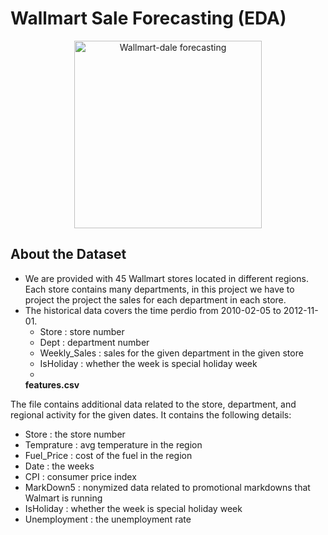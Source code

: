 # Wallmart Sale Forecasting (EDA)
<p align="center">
    <img src="https://www.saleshacker.com/wp-content/uploads/2017/05/sales-forecasting-metrics-1024x768.jpg" alt="Wallmart-dale forecasting" weigth="300" height="300">
</p>

## About the Dataset
- We are provided with 45 Wallmart stores located in different regions. Each store contains many departments, in this project we have to project the project the sales for each department in each store.
- The historical data covers the time perdio from 2010-02-05 to 2012-11-01.
  - Store : store number
  - Dept : department number
  - Weekly_Sales : sales for the given department in the given store
  - IsHoliday : whether the week is special holiday week 
  - 
  **features.csv**

The file contains additional data related to the store, department, and regional activity for the given dates. It contains the following details:
  * Store : the store number
  * Temprature : avg temperature in the region
  * Fuel_Price : cost of the fuel in the region
  * Date : the weeks
  * CPI : consumer price index
  * MarkDown5 : nonymized data related to promotional markdowns that Walmart is running
  * IsHoliday : whether the week is special holiday week
  * Unemployment : the unemployment rate




